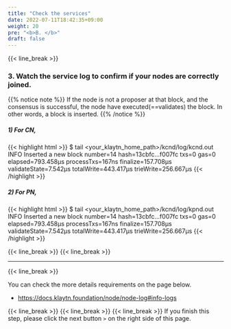 ```yaml
---
title: "Check the services"
date: 2022-07-11T18:42:35+09:00
weight: 20
pre: "<b>B. </b>"
draft: false
---
```


{{< line_break >}}
### 3. Watch the service log to confirm if your nodes are correctly joined.

{{% notice note %}}
If the node is not a proposer at that block, and the consensus is successful, the node have executed(==validates) the block. In other words, a block is inserted.
{{% /notice %}}

##### 1) For CN,
{{< highlight html >}}
$ tail <your_klaytn_home_path>/kcnd/log/kcnd.out
INFO Inserted a new block number=14 hash=13cbfc…f007fc txs=0 gas=0 elapsed=793.458µs processTxs=167ns finalize=157.708µs validateState=7.542µs totalWrite=443.417µs trieWrite=256.667µs
{{< /highlight >}}
##### 2) For PN,
{{< highlight html >}}
$ tail <your_klaytn_home_path>/kcnd/log/kpnd.out
INFO Inserted a new block number=14 hash=13cbfc…f007fc txs=0 gas=0 elapsed=793.458µs processTxs=167ns finalize=157.708µs validateState=7.542µs totalWrite=443.417µs trieWrite=256.667µs
{{< /highlight >}}

{{< line_break >}}
{{< line_break >}}

---
{{< line_break >}}

You can check the more details requirements on the page below.
* https://docs.klaytn.foundation/node/node-log#info-logs

{{< line_break >}}
{{< line_break >}}
{{< line_break >}}
If you finish this step, please click the next button ```>``` on the right side of this page.
